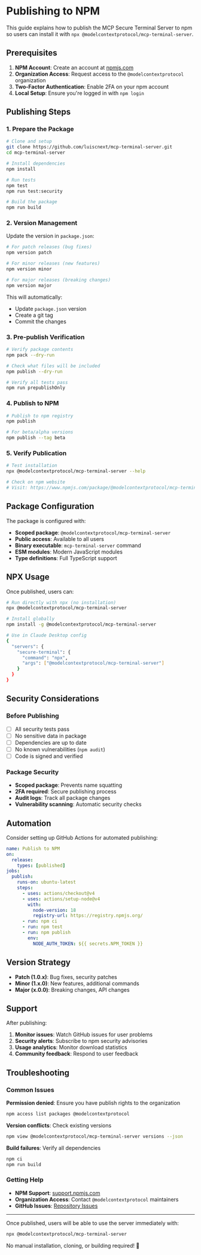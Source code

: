 # Publishing to NPM

This guide explains how to publish the MCP Secure Terminal Server to npm so users can install it with `npx @modelcontextprotocol/mcp-terminal-server`.

## Prerequisites

1. **NPM Account**: Create an account at [npmjs.com](https://npmjs.com)
2. **Organization Access**: Request access to the `@modelcontextprotocol` organization
3. **Two-Factor Authentication**: Enable 2FA on your npm account
4. **Local Setup**: Ensure you're logged in with `npm login`

## Publishing Steps

### 1. Prepare the Package

```bash
# Clone and setup
git clone https://github.com/luiscnext/mcp-terminal-server.git
cd mcp-terminal-server

# Install dependencies
npm install

# Run tests
npm test
npm run test:security

# Build the package
npm run build
```

### 2. Version Management

Update the version in `package.json`:

```bash
# For patch releases (bug fixes)
npm version patch

# For minor releases (new features)
npm version minor

# For major releases (breaking changes)
npm version major
```

This will automatically:
- Update `package.json` version
- Create a git tag
- Commit the changes

### 3. Pre-publish Verification

```bash
# Verify package contents
npm pack --dry-run

# Check what files will be included
npm publish --dry-run

# Verify all tests pass
npm run prepublishOnly
```

### 4. Publish to NPM

```bash
# Publish to npm registry
npm publish

# For beta/alpha versions
npm publish --tag beta
```

### 5. Verify Publication

```bash
# Test installation
npx @modelcontextprotocol/mcp-terminal-server --help

# Check on npm website
# Visit: https://www.npmjs.com/package/@modelcontextprotocol/mcp-terminal-server
```

## Package Configuration

The package is configured with:

- **Scoped package**: `@modelcontextprotocol/mcp-terminal-server`
- **Public access**: Available to all users
- **Binary executable**: `mcp-terminal-server` command
- **ESM modules**: Modern JavaScript modules
- **Type definitions**: Full TypeScript support

## NPX Usage

Once published, users can:

```bash
# Run directly with npx (no installation)
npx @modelcontextprotocol/mcp-terminal-server

# Install globally
npm install -g @modelcontextprotocol/mcp-terminal-server

# Use in Claude Desktop config
{
  "servers": {
    "secure-terminal": {
      "command": "npx",
      "args": ["@modelcontextprotocol/mcp-terminal-server"]
    }
  }
}
```

## Security Considerations

### Before Publishing

- [ ] All security tests pass
- [ ] No sensitive data in package
- [ ] Dependencies are up to date
- [ ] No known vulnerabilities (`npm audit`)
- [ ] Code is signed and verified

### Package Security

- **Scoped package**: Prevents name squatting
- **2FA required**: Secure publishing process
- **Audit logs**: Track all package changes
- **Vulnerability scanning**: Automatic security checks

## Automation

Consider setting up GitHub Actions for automated publishing:

```yaml
name: Publish to NPM
on:
  release:
    types: [published]
jobs:
  publish:
    runs-on: ubuntu-latest
    steps:
      - uses: actions/checkout@v4
      - uses: actions/setup-node@v4
        with:
          node-version: 18
          registry-url: https://registry.npmjs.org/
      - run: npm ci
      - run: npm test
      - run: npm publish
        env:
          NODE_AUTH_TOKEN: ${{ secrets.NPM_TOKEN }}
```

## Version Strategy

- **Patch (1.0.x)**: Bug fixes, security patches
- **Minor (1.x.0)**: New features, additional commands
- **Major (x.0.0)**: Breaking changes, API changes

## Support

After publishing:

1. **Monitor issues**: Watch GitHub issues for user problems
2. **Security alerts**: Subscribe to npm security advisories
3. **Usage analytics**: Monitor download statistics
4. **Community feedback**: Respond to user feedback

## Troubleshooting

### Common Issues

**Permission denied**: Ensure you have publish rights to the organization
```bash
npm access list packages @modelcontextprotocol
```

**Version conflicts**: Check existing versions
```bash
npm view @modelcontextprotocol/mcp-terminal-server versions --json
```

**Build failures**: Verify all dependencies
```bash
npm ci
npm run build
```

### Getting Help

- **NPM Support**: [support.npmjs.com](https://support.npmjs.com)
- **Organization Access**: Contact `@modelcontextprotocol` maintainers
- **GitHub Issues**: [Repository Issues](https://github.com/luiscnext/mcp-terminal-server/issues)

---

Once published, users will be able to use the server immediately with:

```bash
npx @modelcontextprotocol/mcp-terminal-server
```

No manual installation, cloning, or building required! 🚀
